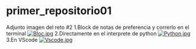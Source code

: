 # primer_repositorio01
Adjunto imagen del reto #2
1.Block de notas de preferencia y correrlo en el terminal
[![Bloc.jpg](https://i.postimg.cc/zXxRk7Pn/Bloc.jpg)](https://postimg.cc/GHs2LFR2)
2.Directamente en el interprete de python
[![Python.jpg](https://i.postimg.cc/2yFnmfwJ/Python.jpg)](https://postimg.cc/V0vJBp2B)
3.En VScode
[![Vscode.jpg](https://i.postimg.cc/25MQ7GyH/Vscode.jpg)](https://postimg.cc/WDmq2MMr)
